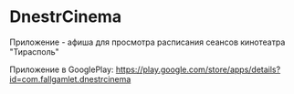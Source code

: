 # DnestrCinema
Приложение - афиша для просмотра расписания сеансов кинотеатра "Тирасполь"

Приложение в GooglePlay:
https://play.google.com/store/apps/details?id=com.fallgamlet.dnestrcinema
